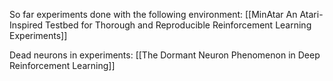 
So far experiments done with the following environment:
[[MinAtar An Atari-Inspired Testbed for Thorough and Reproducible Reinforcement Learning Experiments]]

Dead neurons in experiments:
[[The Dormant Neuron Phenomenon in Deep Reinforcement Learning]]